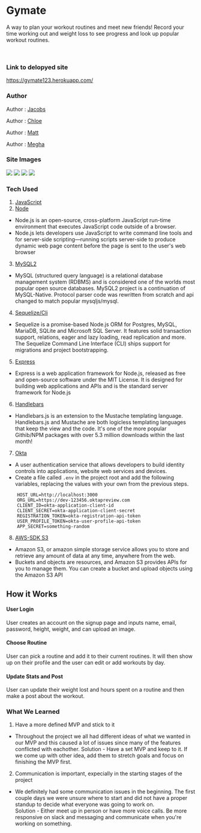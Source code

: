 # Gymate

A way to plan your workout routines and meet new friends! Record your time working out and weight loss to see progress and look up popular workout routines.

<br>

### Link to delopyed site

https://gymate123.herokuapp.com/

### Author

Author : [Jacobs](https://github.com/gljacobs)

Author : [Chloe](https://github.com/chloezhouny)

Author : [Matt](https://github.com/matkuh)

Author : [Megha](https://github.com/meghabprasad)

### Site Images

<img src="images/wireframess.png">

<img src="images/wireframess1.png">

<img src="images/wireframess2.png">

<img src="images/wireframess3.png">

<br>


### Tech Used

1. [JavaScript](https://www.javascript.com/)
2. [Node](https://nodejs.org/en/)

- Node.js is an open-source, cross-platform JavaScript run-time environment that executes JavaScript code outside of a browser. 
- Node.js lets developers use JavaScript to write command line tools and for server-side scripting—running scripts server-side to produce dynamic web page content before the page is sent to the user's web browser

3. [MySQL2](https://www.npmjs.com/package/mysql2)

- MySQL (structured query language) is a relational database management system (RDBMS) and is considered one of the worlds most popular open source databases. MySQL2 project is a continuation of MySQL-Native. Protocol parser code was rewritten from scratch and api changed to match popular mysqljs/mysql. 

4. [Sequelize/Cli](http://docs.sequelizejs.com/)

- Sequelize is a promise-based Node.js ORM for Postgres, MySQL, MariaDB, SQLite and Microsoft SQL Server. It features solid transaction support, relations, eager and lazy loading, read replication and more. The Sequelize Command Line Interface (CLI) ships support for migrations and project bootstrapping.


5. [Express](https://expressjs.com/)

- Express is a web application framework for Node.js, released as free and open-source software under the MIT License. It is designed for building web applications and APIs and is the standard server framework for Node.js

6. [Handlebars](https://www.npmjs.com/package/handlebars)

- Handlebars.js is an extension to the Mustache templating language. Handlebars.js and Mustache are both logicless templating languages that keep the view and the code. It's one of the more popular Githib/NPM packages with over 5.3 million downloads within the last month!

7. [Okta](https://www.okta.com/)

- A user authentication service that allows developers to build identity controls into applications, website web services and  devices.
- Create a file called `.env` in the project root and add the following variables, replacing the values with your own from the previous steps.

```
    HOST_URL=http://localhost:3000
    ORG_URL=https://dev-123456.oktapreview.com
    CLIENT_ID=okta-application-client-id
    CLIENT_SECRET=okta-application-client-secret
    REGISTRATION_TOKEN=okta-registration-api-token
    USER_PROFILE_TOKEN=okta-user-profile-api-token
    APP_SECRET=something-random
```

8. [AWS-SDK S3](https://aws.amazon.com/sdk-for-node-js/)

- Amazon S3, or amazon simple storage service allows you to store and retrieve any amount of data at any time, anywhere from the web. 
- Buckets and objects are resources, and Amazon S3 provides APIs for you to manage them. You can create a bucket and upload objects using the Amazon S3 API


## How it Works

#### User Login

User creates an account on the signup page and inputs name, email, password, height, weight, and can upload an image. 

#### Choose Routine

User can pick a routine and add it to their current routines.  It will then show up on their profile and the user can edit or add workouts by day.

#### Update Stats and Post

User can update their weight lost and hours spent on a routine and then make a post about the workout.

### What We Learned

1. Have a more defined MVP and stick to it
 - Throughout the project we all had different ideas of what we wanted in our MVP and this caused a lot of issues since many of the features conflicted with eachother. 
 Solution - Have a set MVP and keep to it.  If we come up with other idea, add them to stretch goals and focus on finishing the MVP first. 

2. Communication is important, expecially in the starting stages of the project
- We definitely had some communication issues in the beginning.  The first couple days we were unsure where to start and did not have a proper standup to decide what everyone was going to work on.  
Solution - Either meet up in person or have more voice calls.  Be more responsive on slack and messaging and communicate when you're working on something.







